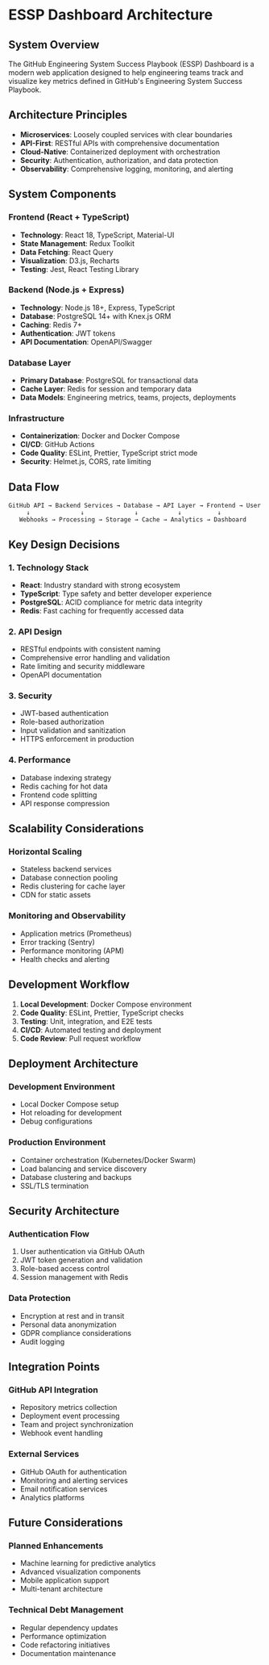 # ESSP Dashboard Architecture

## System Overview

The GitHub Engineering System Success Playbook (ESSP) Dashboard is a modern web application designed to help engineering teams track and visualize key metrics defined in GitHub's Engineering System Success Playbook.

## Architecture Principles

- **Microservices**: Loosely coupled services with clear boundaries
- **API-First**: RESTful APIs with comprehensive documentation
- **Cloud-Native**: Containerized deployment with orchestration
- **Security**: Authentication, authorization, and data protection
- **Observability**: Comprehensive logging, monitoring, and alerting

## System Components

### Frontend (React + TypeScript)
- **Technology**: React 18, TypeScript, Material-UI
- **State Management**: Redux Toolkit
- **Data Fetching**: React Query
- **Visualization**: D3.js, Recharts
- **Testing**: Jest, React Testing Library

### Backend (Node.js + Express)
- **Technology**: Node.js 18+, Express, TypeScript
- **Database**: PostgreSQL 14+ with Knex.js ORM
- **Caching**: Redis 7+
- **Authentication**: JWT tokens
- **API Documentation**: OpenAPI/Swagger

### Database Layer
- **Primary Database**: PostgreSQL for transactional data
- **Cache Layer**: Redis for session and temporary data
- **Data Models**: Engineering metrics, teams, projects, deployments

### Infrastructure
- **Containerization**: Docker and Docker Compose
- **CI/CD**: GitHub Actions
- **Code Quality**: ESLint, Prettier, TypeScript strict mode
- **Security**: Helmet.js, CORS, rate limiting

## Data Flow

```
GitHub API → Backend Services → Database → API Layer → Frontend → User
     ↓              ↓              ↓           ↓          ↓
   Webhooks → Processing → Storage → Cache → Analytics → Dashboard
```

## Key Design Decisions

### 1. Technology Stack
- **React**: Industry standard with strong ecosystem
- **TypeScript**: Type safety and better developer experience
- **PostgreSQL**: ACID compliance for metric data integrity
- **Redis**: Fast caching for frequently accessed data

### 2. API Design
- RESTful endpoints with consistent naming
- Comprehensive error handling and validation
- Rate limiting and security middleware
- OpenAPI documentation

### 3. Security
- JWT-based authentication
- Role-based authorization
- Input validation and sanitization
- HTTPS enforcement in production

### 4. Performance
- Database indexing strategy
- Redis caching for hot data
- Frontend code splitting
- API response compression

## Scalability Considerations

### Horizontal Scaling
- Stateless backend services
- Database connection pooling
- Redis clustering for cache layer
- CDN for static assets

### Monitoring and Observability
- Application metrics (Prometheus)
- Error tracking (Sentry)
- Performance monitoring (APM)
- Health checks and alerting

## Development Workflow

1. **Local Development**: Docker Compose environment
2. **Code Quality**: ESLint, Prettier, TypeScript checks
3. **Testing**: Unit, integration, and E2E tests
4. **CI/CD**: Automated testing and deployment
5. **Code Review**: Pull request workflow

## Deployment Architecture

### Development Environment
- Local Docker Compose setup
- Hot reloading for development
- Debug configurations

### Production Environment
- Container orchestration (Kubernetes/Docker Swarm)
- Load balancing and service discovery
- Database clustering and backups
- SSL/TLS termination

## Security Architecture

### Authentication Flow
1. User authentication via GitHub OAuth
2. JWT token generation and validation
3. Role-based access control
4. Session management with Redis

### Data Protection
- Encryption at rest and in transit
- Personal data anonymization
- GDPR compliance considerations
- Audit logging

## Integration Points

### GitHub API Integration
- Repository metrics collection
- Deployment event processing
- Team and project synchronization
- Webhook event handling

### External Services
- GitHub OAuth for authentication
- Monitoring and alerting services
- Email notification services
- Analytics platforms

## Future Considerations

### Planned Enhancements
- Machine learning for predictive analytics
- Advanced visualization components
- Mobile application support
- Multi-tenant architecture

### Technical Debt Management
- Regular dependency updates
- Performance optimization
- Code refactoring initiatives
- Documentation maintenance